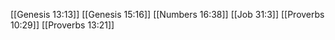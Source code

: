 [[Genesis 13:13]]
[[Genesis 15:16]]
[[Numbers 16:38]]
[[Job 31:3]]
[[Proverbs 10:29]]
[[Proverbs 13:21]]
